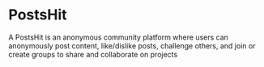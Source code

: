 # PostsHit
A PostsHit is an anonymous community platform where users can anonymously post content, like/dislike posts, challenge others, and join or create groups to share and collaborate on projects
